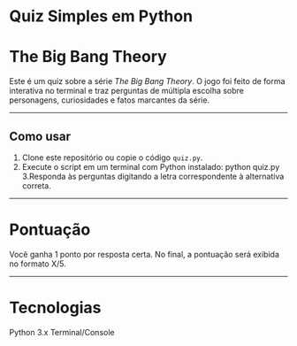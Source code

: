 # Quiz Simples em Python
# The Big Bang Theory

Este é um quiz sobre a série *The Big Bang Theory*. O jogo foi feito de forma interativa no terminal e traz perguntas de múltipla escolha sobre personagens, curiosidades e fatos marcantes da série.

---

## Como usar

1. Clone este repositório ou copie o código `quiz.py`.
2. Execute o script em um terminal com Python instalado: python quiz.py
3.Responda às perguntas digitando a letra correspondente à alternativa correta.

---

# Pontuação
Você ganha 1 ponto por resposta certa. No final, a pontuação será exibida no formato X/5.

---

# Tecnologias
Python 3.x
Terminal/Console
